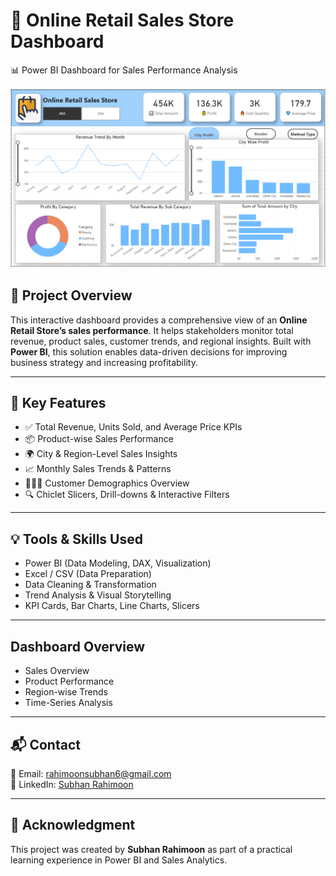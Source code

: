 # 🛒 Online Retail Sales Store Dashboard  
📊 Power BI Dashboard for Sales Performance Analysis

![Retail Store Dashboard](https://github.com/Subhan-Rahimoon/Online_Retail_Sales_Analysis/blob/main/Sales%20Dashboard%20Image.png)  

<!-- Replace the above link with your actual dashboard image -->

## 📌 Project Overview  
This interactive dashboard provides a comprehensive view of an **Online Retail Store’s sales performance**. It helps stakeholders monitor total revenue, product sales, customer trends, and regional insights. Built with **Power BI**, this solution enables data-driven decisions for improving business strategy and increasing profitability.

---

## 🎯 Key Features  
- ✅ Total Revenue, Units Sold, and Average Price KPIs  
- 📦 Product-wise Sales Performance  
- 🌍 City & Region-Level Sales Insights  
- 📈 Monthly Sales Trends & Patterns  
- 🧑‍🤝‍🧑 Customer Demographics Overview  
- 🔍 Chiclet Slicers, Drill-downs & Interactive Filters

---

## 💡 Tools & Skills Used  
- Power BI (Data Modeling, DAX, Visualization)  
- Excel / CSV (Data Preparation)  
- Data Cleaning & Transformation  
- Trend Analysis & Visual Storytelling  
- KPI Cards, Bar Charts, Line Charts, Slicers

---

##  Dashboard Overview

- Sales Overview  
- Product Performance  
- Region-wise Trends  
- Time-Series Analysis  



---

## 📬 Contact  
📧 Email: rahimoonsubhan6@gmail.com  
🔗 LinkedIn: [Subhan Rahimoon](https://www.linkedin.com/in/subhan-rahimoon-931a35246/)

---

## 🙏 Acknowledgment  
This project was created by **Subhan Rahimoon** as part of a practical learning experience in Power BI and Sales Analytics.
